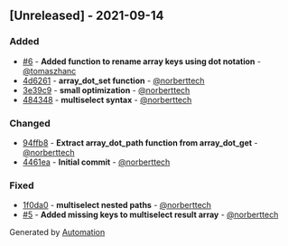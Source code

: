 ## [Unreleased] - 2021-09-14

### Added
- [#6](https://github.com/flow-php/array-dot/pull/6) - **Added function to rename array keys using dot notation** - [@tomaszhanc](https://github.com/tomaszhanc)
- [4d6261](https://github.com/flow-php/array-dot/commit/4d6261b87186f21d4edde8a8e98053b6f5bf5a4d) - **array_dot_set function** - [@norberttech](https://github.com/norberttech)
- [3e39c9](https://github.com/flow-php/array-dot/commit/3e39c9c560a3fa878ac87391e5c09be4d8fa93e3) - **small optimization** - [@norberttech](https://github.com/norberttech)
- [484348](https://github.com/flow-php/array-dot/commit/4843488e18bdd6d2879ec254f05bd298c7d7dc37) - **multiselect syntax** - [@norberttech](https://github.com/norberttech)

### Changed
- [94ffb8](https://github.com/flow-php/array-dot/commit/94ffb8d4f888c176fae941c99014998668a89454) - **Extract array_dot_path function from array_dot_get** - [@norberttech](https://github.com/norberttech)
- [4461ea](https://github.com/flow-php/array-dot/commit/4461ea9906c4a4160c2a1f58a6d17667bf7822f5) - **Initial commit** - [@norberttech](https://github.com/norberttech)

### Fixed
- [1f0da0](https://github.com/flow-php/array-dot/commit/1f0da0a7b831283ef7c40c94f4394a302b881b1c) - **multiselect nested paths** - [@norberttech](https://github.com/norberttech)
- [#5](https://github.com/flow-php/array-dot/pull/5) - **Added missing keys to multiselect result array** - [@norberttech](https://github.com/norberttech)

Generated by [Automation](https://github.com/aeon-php/automation)